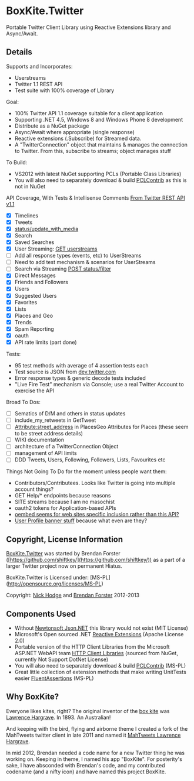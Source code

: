 BoxKite.Twitter
===============

Portable Twitter Client Library using Reactive Extensions library and Async/Await.

Details
-------

Supports and Incorporates:
* Userstreams
* Twitter 1.1 REST API
* Test suite with 100% coverage of Library

Goal:
* 100% Twitter API 1.1 coverage suitable for a client application
* Supporting .NET 4.5, Windows 8 and Windows Phone 8 development
* Distribute as a NuGet package
* Async/Await where appropriate (single response)
* Reactive extensions (.Subscribe) for Streamed data.
* A "TwitterConnection" object that maintains & manages the connection to Twitter. From this, subscribe to streams; object manages stuff

To Build:
* VS2012 with latest NuGet supporting PCLs (Portable Class Libraries)
* You will also need to separately download & build [PCLContrib](http://pclcontrib.codeplex.com/) as this is not in NuGet

API Coverage, With Tests & Intellisense Comments
[From Twitter REST API v1.1](https://dev.twitter.com/docs/api/1.1)
- [x] Timelines
- [x] Tweets 
- [x] [status/update_with_media](https://dev.twitter.com/docs/api/1.1/post/statuses/update_with_media)
- [x] Search
- [x] Saved Searches
- [x] User Streaming: [GET userstreams](https://dev.twitter.com/docs/streaming-apis/streams/user) 
- [ ] Add all response types (events, etc) to UserStreams
- [ ] Need to add test mechanism & scenarios for UserStreams
- [ ] Search via Streaming [POST status/filter](https://dev.twitter.com/docs/api/1.1/post/statuses/filter)
- [x] Direct Messages
- [x] Friends and Followers
- [x] Users
- [x] Suggested Users
- [x] Favorites
- [x] Lists
- [x] Places and Geo
- [x] Trends
- [x] Spam Reporting
- [x] oauth
- [x] API rate limits (part done)

Tests:
* 95 test methods with average of 4 assertion tests each
* Test source is JSON from [dev.twitter.com](https://dev.twitter.com/)
* Error response types & generic decode tests included
* "Live Fire Test" mechanism via Console; use a real Twitter Account to exercise the API

Broad To Dos:
- [ ] Sematics of D/M and others in status updates
- [ ] include_my_retweets in GetTweet
- [ ] [Attribute:street_address](https://dev.twitter.com/docs/api/1.1/get/geo/search) in PlacesGeo Attributes for Places (these seem to be street address details)
- [ ] WIKI documentation
- [ ] architecture of a TwitterConnection Object
- [ ] management of API limits
- [ ] DDD Tweets, Users, Following, Followers, Lists, Favourites etc

Things Not Going To Do for the moment unless people want them:
- Contributors/Contributees. Looks like Twitter is going into multiple account things?
- GET Help/* endpoints because reasons
- SITE streams because I am no masochist 
- oauth2 tokens for Application-based APIs
- [oembed seems for web sites specific inclusion rather than this API?](https://dev.twitter.com/docs/api/1.1/get/statuses/oembed)
- [User Profile banner stuff](https://dev.twitter.com/docs/api/1.1/post/account/update_profile_banner) because what even are they? 

Copyright, License Information
------------------------------

[BoxKite.Twitter](https://github.com/shiftkey/BoxKite.Twitter) was started by Brendan Forster ([https://github.com/shiftkey/](https://github.com/shiftkey/)) as a part of a larger Twitter project now on permanent Hiatus.

BoxKite.Twitter is Licensed under: 
[MS-PL] (http://opensource.org/licenses/MS-PL)

Copyright: 
[Nick Hodge](https://github.com/nickhodge/) and [Brendan Forster](https://github.com/shiftkey/) 2012-2013

Components Used
---------------
* Without [Newtonsoft Json.NET](http://json.net) this library would not exist (MIT License)
* Microsoft's Open sourced .NET [Reactive Extensions](https://rx.codeplex.com/) (Apache License 2.0)
* Portable version of the HTTP Client Libraries from the Microsoft ASP.NET WebAPI team [HTTP Client Libraries](http://nuget.org/packages/Microsoft.Net.Http/2.1.3-beta)  (sourced from NuGet, currently Not Support DotNet License)
* You will also need to separately download & build [PCLContrib](http://pclcontrib.codeplex.com/) (MS-PL)
* Great little collection of extension methods that make writing UnitTests easier [FluentAssertions](http://fluentassertions.codeplex.com/) (MS-PL) 

Why BoxKite?
------------

Everyone likes kites, right? The original inventor of the [box kite](http://en.wikipedia.org/wiki/Box_kite) was [Lawrence Hargrave](http://en.wikipedia.org/wiki/Lawrence_Hargrave). In 1893. An Australian!

And keeping with the bird, flying and airborne theme I created a fork of the MahTweets twitter client in late 2011 and named it [MahTweets Lawrence Hargrave](https://github.com/nickhodge/MahTweets.LawrenceHargrave).

In mid 2012, Brendan needed a code name for a new Twitter thing he was working on. Keeping in theme, I named his app "BoxKite". For posterity's sake, I have absconded with Brendan's code, and my contributed codename (and a nifty icon) and have named this project BoxKite.